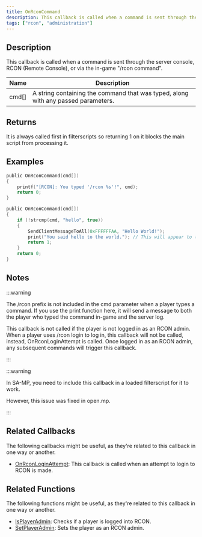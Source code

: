 ```yaml
---
title: OnRconCommand
description: This callback is called when a command is sent through the server console, RCON, or via the in-game "/rcon command".
tags: ["rcon", "administration"]
---
```


## Description

This callback is called when a command is sent through the server console, RCON (Remote Console), or via the in-game "/rcon command".

| Name  | Description                                                                       |
| ----- | --------------------------------------------------------------------------------- |
| cmd[] | A string containing the command that was typed, along with any passed parameters. |

## Returns

It is always called first in filterscripts so returning 1 on it blocks the main script from processing it.

## Examples

```c
public OnRconCommand(cmd[])
{
    printf("[RCON]: You typed '/rcon %s'!", cmd);
    return 0;
}

public OnRconCommand(cmd[])
{
    if (!strcmp(cmd, "hello", true))
    {
        SendClientMessageToAll(0xFFFFFFAA, "Hello World!");
        print("You said hello to the world."); // This will appear to the player who typed the rcon command in the chat in white
        return 1;
    }
    return 0;
}
```

## Notes

:::warning

The /rcon prefix is not included in the cmd parameter when a player types a command. If you use the print function here, it will send a message to both the player who typed the command in-game and the server log.

This callback is not called if the player is not logged in as an RCON admin. When a player uses /rcon login to log in, this callback will not be called, instead, OnRconLoginAttempt is called. Once logged in as an RCON admin, any subsequent commands will trigger this callback.

:::

:::warning

In SA-MP, you need to include this callback in a loaded filterscript for it to work.

However, this issue was fixed in open.mp.

:::

## Related Callbacks

The following callbacks might be useful, as they're related to this callback in one way or another.

- [OnRconLoginAttempt](OnRconLoginAttempt): This callback is called when an attempt to login to RCON is made.

## Related Functions

The following functions might be useful, as they're related to this callback in one way or another.

- [IsPlayerAdmin](../functions/IsPlayerAdmin): Checks if a player is logged into RCON.
- [SetPlayerAdmin](../functions/SetPlayerAdmin): Sets the player as an RCON admin.

